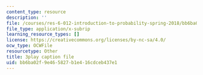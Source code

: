 ```yaml
---
content_type: resource
description: ''
file: /courses/res-6-012-introduction-to-probability-spring-2018/bb6ba02f9e465827b1e416cdceb437e1_rZKUmNvCjis.vtt
file_type: application/x-subrip
learning_resource_types: []
license: https://creativecommons.org/licenses/by-nc-sa/4.0/
ocw_type: OCWFile
resourcetype: Other
title: 3play caption file
uid: bb6ba02f-9e46-5827-b1e4-16cdceb437e1
---
```

